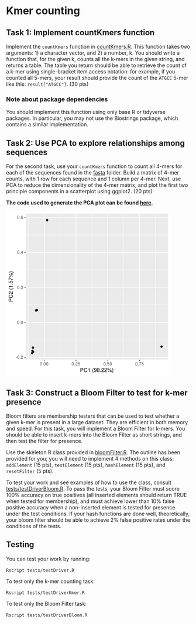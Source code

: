 # Kmer counting

## Task 1: Implement countKmers function

Implement the `countKmers` function in [countKmers.R](src/countKmers.R). This function takes two arguments: 1) a character vector, and 2) a number, k. You should write a function that, for the given k, counts all the k-mers in the given string, and returns a table. The table you return should be able to retrieve the count of a k-mer using single-bracket item access notation: for example, if you counted all 5-mers, your result should provide the count of the `ATGCC` 5-mer like this: `result["ATGCC"]`. (30 pts)

### Note about package dependencies

You should implement this function using only base R or tidyverse packages. In particular, you may not use the Biostrings package, which contains a similar implementation.

## Task 2: Use PCA to explore relationships among sequences

For the second task, use your `countKmers` function to count all 4-mers for each of the sequences found in the [fasta](/fasta) folder. Build a matrix of 4-mer counts, with 1 row for each sequence and 1 column per 4-mer. Next, use PCA to reduce the dimensionality of the 4-mer matrix, and plot the first two principle components in a scatterplot using ggplot2.  (20 pts)

**The code used to generate the PCA plot can be found [here](https://github.com/xuebingjie1990/kmer-counting/blob/master/src/task2.R).**

![PCA](https://github.com/xuebingjie1990/kmer-counting/blob/master/fig/PCA_autoplot.png)

## Task 3: Construct a Bloom Filter to test for k-mer presence

Bloom filters are membership testers that can be used to test whether a given k-mer is present in a large dataset. They are efficient in both memory and speed. For this task, you will implement a Bloom Filter for k-mers. You should be able to insert k-mers into the Bloom Filter as short strings, and then test the filter for presence. 

Use the skeleton R class provided in [bloomFilter.R](src/bloomFilter.R). The outline has been provided for you; you will need to implement 4 methods on this class: `addElement` (15 pts), `testElement` (15 pts), `hashElement` (15 pts), and `resetFilter` (5 pts).

To test your work and see examples of how to use the class, consult [tests/testDriverBloom.R](tests/testDriverBloom.R). To pass the tests, your Bloom Filter must score 100% accuracy on true positives (all inserted elements should return TRUE when tested for membership), and must achieve lower than 10% false positive accuracy when a non-inserted element is tested for presence under the test conditions. If your hash functions are done well, theoretically, your bloom filter should be able to achieve 2% false positive rates under the conditions of the tests.

## Testing

You can test your work by running:

```
Rscript tests/testDriver.R
```

To test only the k-mer counting task:

```
Rscript tests/testDriverKmer.R
```

To test only the Bloom Filter task:

```
Rscript tests/testDriverBloom.R
```

